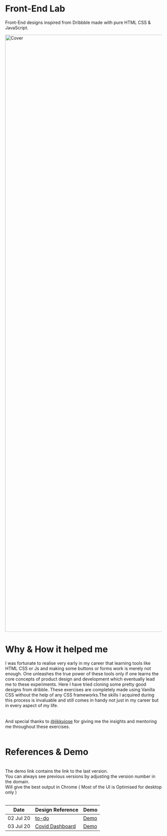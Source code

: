 # Front-End Lab

Front-End designs inspired from Dribbble made with pure HTML CSS & JavaScript.

<img width="1920" alt="Cover" src="https://user-images.githubusercontent.com/37739153/192105246-914c4944-d2fa-4537-ac8b-a68c40d79637.png">

<br />

# Why & How it helped me

I was fortunate to realise very early in my career that learning tools like HTML CSS or Js and making some buttons or forms work is merely not enough. One unleashes the true power of these tools only if one learns the core concepts of product design and development which eventually lead me to these experiments. Here I have tried cloning some pretty good designs from dribble. These exercises are completely made using Vanilla CSS without the help of any CSS frameworks.The skills I acquired during this process is invaluable and still comes in handy not just in my career but in every aspect of my life.<br/> <br/> <br/> And special thanks to [@jikkujose](https://github.com/jikkujose) for giving me the insights and mentoring me throughout these exercises.
<br/> <br/>

# References & Demo

<br />
The demo link contains the link to the last version.<br/>You can always see previous versions by adjusting the version number in the domain. <br/> Will give the best output in Chrome ( Most of the UI is Optimised for desktop only ) 
<br/><br/>

| Date      | Design Reference       | Demo           |
| --------- | ---------------------- | -------------- |
| 02 Jul 20 | [to-do][1-d]           | [Demo][1-i-v2] |
| 03 Jul 20 | [Covid Dashboard][2-d] | [Demo][2-i-v2] |

[1-d]: https://dribbble.com/shots/12389560-Apple-Music-Light-Theme
[1-i-v2]: http://to-do-v6.surge.sh/
[2-d]: https://dribbble.com/shots/12335745-COVID-Information-Dashboard/attachments/3951285?mode=media
[2-i-v2]: http://covid-v2-1.surge.sh
